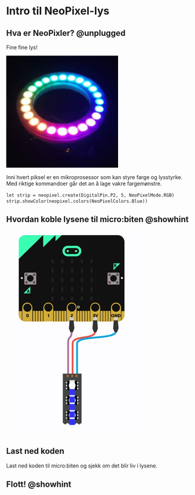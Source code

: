 # Intro til NeoPixel-lys

## Hva er NeoPixler? @unplugged

Fine fine lys!

![picture of neopixels](/.docs/static/tutorials/neopixelring.gif)

Inni hvert piksel er en mikroprosessor som kan styre farge og lysstyrke. 
Med riktige kommandoer går det an å lage vakre fargemønstre.

```template
let strip = neopixel.create(DigitalPin.P2, 5, NeoPixelMode.RGB)
strip.showColor(neopixel.colors(NeoPixelColors.Blue))
```

## Hvordan koble lysene til micro:biten @showhint

![picture of connecting wires](/.docs/static/tutorials/neopixelwires.jpg)

## Last ned koden

Last ned koden til micro:biten og sjekk om det blir liv i lysene.

## Flott! @showhint
<!---

// https://makecode.microbit.org/#tutorial:https://broccolisurprise.github.io/smarthus---neopixel-lys/

// Open this page at [https://broccolisurprise.github.io/smarthus---neopixel-lys/](https://broccolisurprise.github.io/smarthus---neopixel-lys/)

